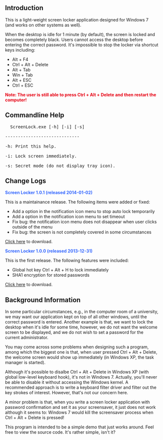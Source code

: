 ## Introduction ##

This is a light-weight screen locker application designed for Windows 7 (and works on other systems as well).

When the desktop is idle for 1 minute (by default), the screen is locked and becomes completely black. Users cannot access the desktop before entering the correct password. It's impossible to stop the locker via shortcut keys including:
  * Alt + F4
  * Ctrl + Alt + Delete
  * Alt + Tab
  * Win + Tab
  * Alt + ESC
  * Ctrl + ESC

<font color='#e60012'><b>Note: The user is still able to press Ctrl + Alt + Delete and then restart the computer!</b></font>

## Commandline Help ##

<pre>  ScreenLock.exe [-h] [-i] [-s]<br>
-----------------------------<br>
-h: Print this help.<br>
-i: Lock screen immediately.<br>
-s: Secret mode (do not display tray icon).</pre>

## Change Logs ##

<font color='#3366ff'><b>Screen Locker 1.0.1 (released 2014-01-02)</b></font>

This is a maintainance release. The following items were added or fixed:

  * Add a option in the notification icon menu to stop auto lock temporarily
  * Add a option in the notification icon menu to set timeout
  * Fix bug: the notification icon menu does not disappear when user clicks outside of the menu
  * Fix bug: the screen is not completely covered in some circumstances

<a href='http://win32-netmon.googlecode.com/files/ScreenLock-1.0.1.zip'>Click here</a> to download.

<font color='#3366ff'><b>Screen Locker 1.0.0 (released 2013-12-31)</b></font>

This is the first release. The following features were included:

  * Global hot key Ctrl + Alt + H to lock immediately
  * SHA1 encryption for stored passwords

<a href='http://win32-netmon.googlecode.com/files/ScreenLock-1.0.0.zip'>Click here</a> to download.

## Background Information ##

In some particular circumstances, e.g., in the computer room of a university, we may want our application kept on top of all other windows, until the correct password is entered. Another example is that, we want to lock the desktop when it's idle for some time, however, we do not want the welcome screen to be displayed, and we do not wish to set a password for the current administrator.

You may come across some problems when designing such a program, among which the biggest one is that, when user pressed Ctrl + Alt + Delete, the welcome screen would show up immediately (in Windows XP, the task manager is started).

Although it's possible to disalbe Ctrl + Alt + Delete in Windows XP (with global low-level keyboard hook), it's not in Windows 7. Actually, you'll never be able to disable it without accessing the Windows kernel. A recommended approach is to write a keyboard filter driver and filter out the key strokes of interest. However, that's not our concern here.

A minor problem is that, when you write a screen locker application with password confirmation and set it as your screensaver, it just does not work although it seems to: Windows 7 would kill the screensaver process when Ctrl + Alt + Delete is pressed!

This program is intended to be a simple demo that just works around. Feel free to view the source code. It's rather simple, isn't it?

